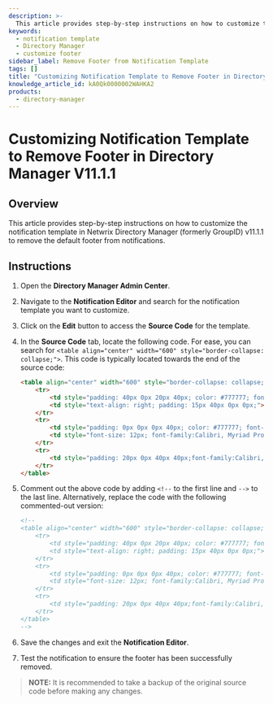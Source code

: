 ```yaml
---
description: >-
  This article provides step-by-step instructions on how to customize the notification template in Netwrix Directory Manager v11.1.1 to remove the default footer from notifications.
keywords:
  - notification template
  - Directory Manager
  - customize footer
sidebar_label: Remove Footer from Notification Template
tags: []
title: "Customizing Notification Template to Remove Footer in Directory Manager V11.1.1"
knowledge_article_id: kA0Qk0000002WAHKA2
products:
  - directory-manager
---
```


# Customizing Notification Template to Remove Footer in Directory Manager V11.1.1

## Overview

This article provides step-by-step instructions on how to customize the notification template in Netwrix Directory Manager (formerly GroupID) v11.1.1 to remove the default footer from notifications.

## Instructions

1. Open the **Directory Manager Admin Center**.
2. Navigate to the **Notification Editor** and search for the notification template you want to customize.
3. Click on the **Edit** button to access the **Source Code** for the template.
4. In the **Source Code** tab, locate the following code. For ease, you can search for `<table align="center" width="600" style="border-collapse: collapse;">`. This code is typically located towards the end of the source code:

   ```html
   <table align="center" width="600" style="border-collapse: collapse;">
       <tr>
           <td style="padding: 40px 0px 20px 40px; color: #777777; font-size: 16px; font-family: Calibri, Myriad Pro, Verdana, sans-serif;">Please do not reply to this email.</td>
           <td style="text-align: right; padding: 15px 40px 0px 0px;"><img src="%FOOTER_IMAGE%" width="150px"></td>
       </tr>
       <tr>
           <td style="padding: 0px 0px 0px 40px; color: #777777; font-size: 16px; font-family: Calibri, Myriad Pro, Verdana, sans-serif;">Thank you.</td>
           <td style="font-size: 12px; font-family:Calibri, Myriad Pro, Verdana, sans-serif; color:#777777; font-style: italic; text-align: right; padding-right: 40px;">Powerful Group Management<br>Tools for Active Directory.</td>
       </tr>
       <tr>
           <td style="padding: 20px 0px 40px 40px;font-family:Calibri, Myriad Pro, Verdana, sans-serif; font-size: 16px; font-style: italic; color:#777777; font-weight: 600;">The Messaging Team.</td>
       </tr>
   </table>
   ```

5. Comment out the above code by adding `<!--` to the first line and `-->` to the last line. Alternatively, replace the code with the following commented-out version:

   ```html
   <!--
   <table align="center" width="600" style="border-collapse: collapse;">
       <tr>
           <td style="padding: 40px 0px 20px 40px; color: #777777; font-size: 16px; font-family: Calibri, Myriad Pro, Verdana, sans-serif;">Please do not reply to this email.</td>
           <td style="text-align: right; padding: 15px 40px 0px 0px;"><img src="%FOOTER_IMAGE%" width="150px"></td>
       </tr>
       <tr>
           <td style="padding: 0px 0px 0px 40px; color: #777777; font-size: 16px; font-family: Calibri, Myriad Pro, Verdana, sans-serif;">Thank you.</td>
           <td style="font-size: 12px; font-family:Calibri, Myriad Pro, Verdana, sans-serif; color:#777777; font-style: italic; text-align: right; padding-right: 40px;">Powerful Group Management<br>Tools for Active Directory.</td>
       </tr>
       <tr>
           <td style="padding: 20px 0px 40px 40px;font-family:Calibri, Myriad Pro, Verdana, sans-serif; font-size: 16px; font-style: italic; color:#777777; font-weight: 600;">The Messaging Team.</td>
       </tr>
   </table>
   -->
   ```

6. Save the changes and exit the **Notification Editor**.
7. Test the notification to ensure the footer has been successfully removed.

> **NOTE:** It is recommended to take a backup of the original source code before making any changes.